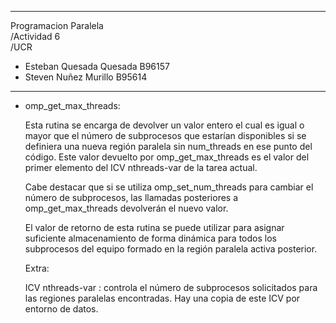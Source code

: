 ----------------------------------------------------------
Programacion Paralela					 
/Actividad 6							 
/UCR	 							 
- Esteban Quesada Quesada B96157    
- Steven Nuñez Murillo B95614		 
-----------------------------------------------------------

+ omp_get_max_threads:
	
	Esta rutina se encarga de devolver un valor entero el cual
	es igual o mayor que el número de subprocesos que estarían 
	disponibles si se definiera una nueva región paralela sin
	num_threads en ese punto del código. Este valor devuelto 
	por omp_get_max_threads es el valor del primer elemento del 
	ICV nthreads-var de la tarea actual.
	
	Cabe destacar que si se utiliza omp_set_num_threads para 
	cambiar el número de subprocesos, las llamadas posteriores 
	a omp_get_max_threads devolverán el nuevo valor.
	
	El valor de retorno de esta rutina se puede utilizar para 
	asignar suficiente almacenamiento de forma dinámica para 
	todos los subprocesos del equipo formado en la región paralela
	activa posterior.
	
	
	Extra:
	
	ICV nthreads-var : controla el número de subprocesos solicitados 
	para las regiones paralelas encontradas. Hay una copia de 
	este ICV por entorno de datos.

	
